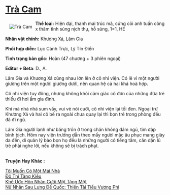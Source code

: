 <a href="https://utruyen.com/tra-cam/25288/" title="Trà Cam"><h1>Trà Cam</h1></a><div style="display:table"><img align="right" style="float: left; padding: 10px;" src="https://utruyen.com/images/story/200x260/tra-cam.jpg" alt="Trà Cam"><b>Thể loại:</b> Hiện đại, thanh mai trúc mã, cứng cỏi anh tuấn công x thâm tình sủng nịch thụ, hỗ sủng, 1×1, HE<p></p><b>Nhân vật chính:</b> Khương Xá, Lâm Gia<p></p><b>Phối hợp diễn:</b> Lục Cảnh Trực, Lý Tín Điền<p></p><b>Tình trạng bản gốc:</b> Hoàn (47 chương + 3 phiên ngoại)<p></p><b>Editor + Beta</b>: D., A.<p></p>Lâm Gia và Khương Xá cùng nhau lớn lên ở cô nhi viện. Có lẽ vì một người giường trên một người giường dưới, nên quan hệ cả hai khá hoà hợp.<p></p>Cô nhi viện tuy đông, nhưng không khỏi cảm giác cô đơn của những đứa trẻ thiếu đi hơi ấm gia đình.<p></p>Khi mà nhà nhà sum vầy, vui vẻ nói cười, cô nhi viện lại tối đen. Ngoại trừ Khương Xá và hai cô bé ra ngoài chưa quay lại thì bọn trẻ trong phòng đều đã đi ngủ.<p></p>Lâm Gia người lạnh như băng trốn ở trong chăn không dám ngủ, tim đập bình bịch. Hôm nay viện trưởng dẫn theo mấy người mặc âu phục mang giày da đến, dì quản lý bảo bọn họ đều là những người có tiếng tăm, căn dặn lũ trẻ phải nghe lời, nếu không sẽ bị trách phạt.</div><p><br><b>Truyện Hay Khác :</b></p><a href="https://utruyen.com/toi-muon-co-mot-mai-nha/25287/" alt="Tôi Muốn Có Một Mái Nhà">Tôi Muốn Có Một Mái Nhà</a><br/><a href="https://github.com/quanluxury/ngontinhhot/tree/master/truyenhay/15136/" alt="Đô Thị Tàng Kiều">Đô Thị Tàng Kiều</a><br/><a href="https://github.com/quanluxury/truyenhot/tree/master/truyenhay/13827/" alt="Khế Ước Hôn Nhân Cưới Một Tặng Một">Khế Ước Hôn Nhân Cưới Một Tặng Một</a><br/><a href="https://github.com/quanluxury/truyenhot/tree/master/truyenhay/11257/" alt="Nữ Nhân Sau Lưng Đế Quốc: Thiên Tài Tiểu Vương Phi">Nữ Nhân Sau Lưng Đế Quốc: Thiên Tài Tiểu Vương Phi</a><br/>